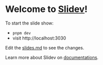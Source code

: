 # Welcome to [Slidev](https://github.com/slidevjs/slidev)!

To start the slide show:

- `pnpm dev`
- visit http://localhost:3030

Edit the [slides.md](slides.md) to see the changes.

Learn more about Slidev on [documentations](https://sli.dev/).
